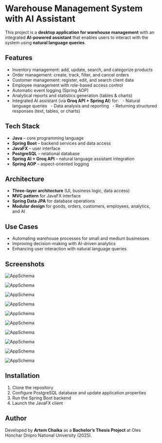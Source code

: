 # Warehouse Management System with AI Assistant

This project is a **desktop application for warehouse management** with an integrated **AI-powered assistant** that enables users to interact with the system using **natural language queries**.

## Features
- Inventory management: add, update, search, and categorize products
- Order management: create, track, filter, and cancel orders
- Customer management: register, edit, and search client data
- Employee management with role-based access control
- Automatic event logging (Spring AOP)
- Analytical reports and statistics generation (tables & charts)
- Integrated AI assistant (via **Groq API + Spring AI**) for:
  - Natural language queries
  - Data analysis and reporting
  - Returning structured responses (text, tables, or charts)

## Tech Stack
- **Java** – core programming language
- **Spring Boot** – backend services and data access
- **JavaFX** – user interface
- **PostgreSQL** – relational database
- **Spring AI + Groq API** – natural language assistant integration
- **Spring AOP** – aspect-oriented logging

## Architecture
- **Three-layer architecture** (UI, business logic, data access)
- **MVC pattern** for JavaFX interface
- **Spring Data JPA** for database operations
- **Modular design** for goods, orders, customers, employees, analytics, and AI

## Use Cases
- Automating warehouse processes for small and medium businesses
- Improving decision-making with AI-driven analytics
- Enhancing user interaction with natural language queries

## Screenshots
![AppSchema](/images/login.png)

![AppSchema](/images/admin.png)

![AppSchema](/images/warehoseman.png)

![AppSchema](/images/operator.png)

![AppSchema](/images/assistant_chat.png)

![AppSchema](/images/assistant_request.png)

![AppSchema](/images/assistant_chart.png)

![AppSchema](/images/analytic.png)

![AppSchema](/images/goods_add.png)

![AppSchema](/images/order_create.png)


## Installation
1. Clone the repository
2. Configure PostgreSQL database and update application properties
3. Run the Spring Boot backend
4. Launch the JavaFX client

## Author
Developed by **Artem Chaika** as a **Bachelor’s Thesis Project** at Oles Honchar Dnipro National University (2025).
